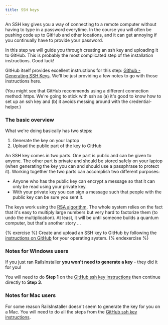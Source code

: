 ```yaml
---
title: SSH keys
---
```


An SSH key gives you a way of connecting to a remote computer without having to type in a password everytime. In the course you will often be pushing code up to GitHub and other locations, and it can get annoying if you continually have to provide your password.

In this step we will guide you through creating an ssh key and uploading it to GitHub. This is probably the most complicated step of the installation instructions. Good luck!

GitHub itself provides excellent instructions for this step: [Github - Generating SSH Keys](https://help.github.com/articles/generating-ssh-keys). We'll be just providing a few notes to go with those instructions here.

(You might see that GitHub recommends using a different connection method: https. We're going to stick with ssh as (a) it's good to know how to set up an ssh key and (b) it avoids messing around with the credential-helper.)

### The basic overview

What we're doing basically has two steps:

1. Generate the key on your laptop
2. Upload the public part of the key to GitHub

An SSH key comes in two parts. One part is public and can be given to anyone. The other part is private and should be stored safely on your laptop (when generating the key you can and should use a passphrase to protect it). Working together the two parts can accomplish two different purposes:

* Anyone who has the public key can encrypt a message so that it can only be read using your private key.
* With your private key you can sign a message such that people with the public key can be sure you sent it.

The keys work using the <a href="http://en.wikipedia.org/wiki/RSA_(algorithm)">RSA algorithm</a>. The whole system relies on the fact that it's easy to multiply large numbers but very hard to factorize them (to undo the multiplication). At least, it will be until someone builds a quantum computer, but that's another story ...

{% exercise %}
Create and upload an SSH key to GitHub by following the [instructions on GitHub](https://help.github.com/articles/generating-ssh-keys) for your operating system.
{% endexercise %}

### Notes for Windows users

If you just ran RailsInstaller **you won't need to generate a key** - they did it for you!

You will need to do **Step 1** on the [GitHub ssh key instructions](https://help.github.com/articles/generating-ssh-keys) then continue directly to **Step 3**.

### Notes for Mac users

For some reason RailsInstaller doesn't seem to generate the key for you on a Mac. You will need to do all the steps from the [GitHub ssh key instructions](https://help.github.com/articles/generating-ssh-keys).



